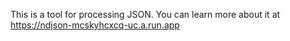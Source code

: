This is a tool for processing JSON. You can learn more about it at https://ndjson-mcskyhcxcq-uc.a.run.app 
